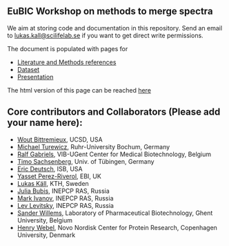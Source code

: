 ## EuBIC Workshop on methods to merge spectra

We aim at storing code and documentation in this repository. Send an email to lukas.kall@scilifelab.se if you want to get direct write permissions.

The document is populated with pages for

- [Literature and Methods references](literature)
- [Dataset](https://github.com/ypriverol/specpride/blob/master/datasets.md)
- [Presentation](https://docs.google.com/presentation/d/1f9gMnzccAfw_EnLuwh-cbEAngYUHMVzfp19Fa_9URrc/edit?usp=sharing)

The html version of this page can be reached [here](https://statisticalbiotechnology.github.io/specpride/)

## Core contributors and Collaborators (Please add your name here):

 - [Wout Bittremieux](mailto:wout.bittremieux@health.ucsd.edu), UCSD, USA
 - [Michael Turewicz](mailto:michael.turewicz@rub.de), Ruhr-University Bochum, Germany
 - [Ralf Gabriels](mailto:ralf.gabriels@ugent.be), VIB-UGent Center for Medical Biotechnology, Belgium
 - [Timo Sachsenberg](mailto:sachsenb@informatik.uni-tuebingen.de), Univ. of Tübingen, Germany
 - [Eric Deutsch](mailto:edeutsch@systemsbiology.org), ISB, USA
 - [Yasset Perez-Riverol](mailto:yperez@ebi.ac.uk), EBI, UK
 - [Lukas Käll](mailto:lukas.kall@scilifelab.se), KTH, Sweden
 - [Julia Bubis](mailto:juliabubis@gmail.com), INEPCP RAS, Russia
 - [Mark Ivanov](mailto:markmipt@gmail.com), INEPCP RAS, Russia
 - [Lev Levitsky](mailto:lev.levitsky@phystech.edu), INEPCP RAS, Russia
 - [Sander Willems](mailto:sander.willems@ugent.be), Laboratory of Pharmaceutical Biotechnology, Ghent University, Belgium
 - [Henry Webel](mailto:henry.webel@sund.ku.dk), Novo Nordisk Center for Protein Research, Copenhagen University, Denmark
